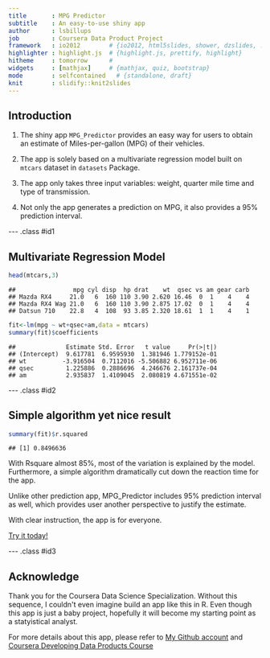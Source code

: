 ```yaml
---
title       : MPG Predictor 
subtitle    : An easy-to-use shiny app
author      : lsbillups
job         : Coursera Data Product Project
framework   : io2012        # {io2012, html5slides, shower, dzslides, ...}
highlighter : highlight.js  # {highlight.js, prettify, highlight}
hitheme     : tomorrow      # 
widgets     : [mathjax]     # {mathjax, quiz, bootstrap}
mode        : selfcontained   # {standalone, draft}
knit        : slidify::knit2slides
---
```


## Introduction

1. The shiny app `MPG_Predictor` provides an easy way for users to obtain an estimate of Miles-per-gallon (MPG) of their vehicles.

2. The app is solely based on a multivariate regression model built on `mtcars` dataset in `datasets` Package.

3. The app only takes three input variables: weight, quarter mile time and type of transmission.

4. Not only the app generates a prediction on MPG, it also provides a 95% prediction interval.

--- .class #id1

## Multivariate Regression Model


```r
head(mtcars,3)
```

```
##                mpg cyl disp  hp drat    wt  qsec vs am gear carb
## Mazda RX4     21.0   6  160 110 3.90 2.620 16.46  0  1    4    4
## Mazda RX4 Wag 21.0   6  160 110 3.90 2.875 17.02  0  1    4    4
## Datsun 710    22.8   4  108  93 3.85 2.320 18.61  1  1    4    1
```

```r
fit<-lm(mpg ~ wt+qsec+am,data = mtcars)
summary(fit)$coefficients
```

```
##              Estimate Std. Error   t value     Pr(>|t|)
## (Intercept)  9.617781  6.9595930  1.381946 1.779152e-01
## wt          -3.916504  0.7112016 -5.506882 6.952711e-06
## qsec         1.225886  0.2886696  4.246676 2.161737e-04
## am           2.935837  1.4109045  2.080819 4.671551e-02
```

--- .class #id2 

## Simple algorithm yet nice result


```r
summary(fit)$r.squared
```

```
## [1] 0.8496636
```

With Rsquare almost 85%, most of the variation is explained by the model. Furthermore, a simple algorithm dramatically cut down the reaction time for the app.

Unlike other prediction app, MPG_Predictor includes 95% prediction interval as well, which provides user another perspective to justify the estimate.

With clear instruction, the app is for everyone.

[Try it today!](https://lsbillups.shinyapps.io/MPG_predictor)

--- .class #id3

##  Acknowledge

Thank you for the Coursera Data Science Specialization. Without this sequence, I couldn't even imagine build an app like this in R. Even though this app is just a baby project, hopefully it will become my starting point as a statyistical analyst.

For more details about this app, please refer to 
[My Github account](https://github.com/lsbillups/Coursera-Data-Product)
and
[Coursera Developing Data Products Course](https://class.coursera.org/devdataprod-015)





